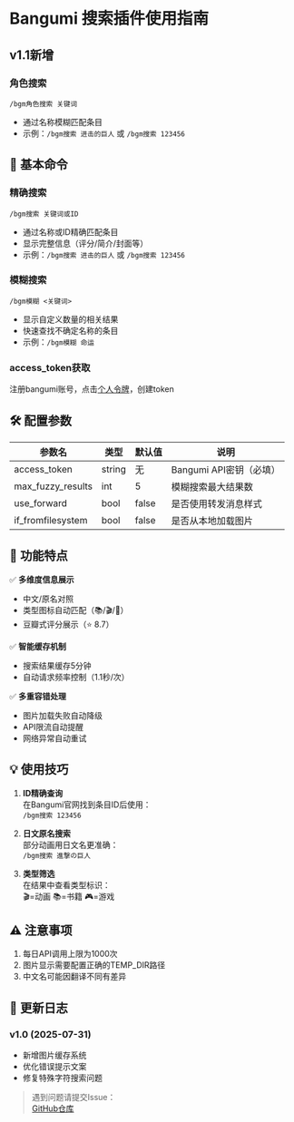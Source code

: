 # Bangumi 搜索插件使用指南

## v1.1新增

### 角色搜索
`/bgm角色搜索 关键词`
- 通过名称模糊匹配条目
- 示例：`/bgm搜索 进击的巨人` 或 `/bgm搜索 123456`


## 📌 基本命令

### 精确搜索
`/bgm搜索 关键词或ID`

- 通过名称或ID精确匹配条目
- 显示完整信息（评分/简介/封面等）
- 示例：`/bgm搜索 进击的巨人` 或 `/bgm搜索 123456`

### 模糊搜索
`/bgm模糊 <关键词>`

- 显示自定义数量的相关结果
- 快速查找不确定名称的条目
- 示例：`/bgm模糊 命运`

### access_token获取

注册bangumi账号，点击[个人令牌](https://next.bgm.tv/demo/access-token/create)，创建token

## 🛠️ 配置参数

| 参数名 | 类型 | 默认值 | 说明 |
|--------|------|--------|------|
| access_token | string | 无 | Bangumi API密钥（必填） |
| max_fuzzy_results | int | 5 | 模糊搜索最大结果数 |
| use_forward | bool | false | 是否使用转发消息样式 |
| if_fromfilesystem | bool | false | 是否从本地加载图片 |

## 🌟 功能特点

✅ **多维度信息展示**
- 中文/原名对照
- 类型图标自动匹配（📚/🎬/🎵）
- 豆瓣式评分展示（⭐ 8.7）

✅ **智能缓存机制**
- 搜索结果缓存5分钟
- 自动请求频率控制（1.1秒/次）

✅ **多重容错处理**
- 图片加载失败自动降级
- API限流自动提醒
- 网络异常自动重试

## 💡 使用技巧

1. **ID精确查询**  
   在Bangumi官网找到条目ID后使用：  
   `/bgm搜索 123456`

2. **日文原名搜索**  
   部分动画用日文名更准确：  
   `/bgm搜索 進撃の巨人`

3. **类型筛选**  
   在结果中查看类型标识：  
   🎬=动画 📚=书籍 🎮=游戏

## ⚠️ 注意事项

1. 每日API调用上限为1000次
2. 图片显示需要配置正确的TEMP_DIR路径
3. 中文名可能因翻译不同有差异

## 🔄 更新日志

### v1.0 (2025-07-31)
- 新增图片缓存系统
- 优化错误提示文案
- 修复特殊字符搜索问题

> 遇到问题请提交Issue：  
> [GitHub仓库](https://github.com/yourname/yourrepo)
